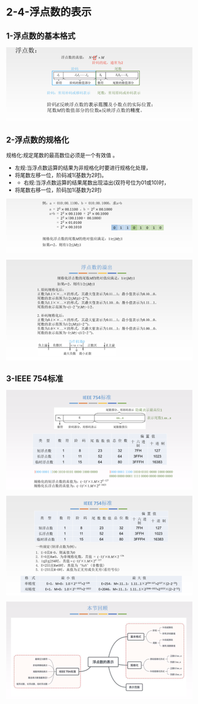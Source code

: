 # 2-4-浮点数的表示

## 1-浮点数的基本格式

![](../../.gitbook/assets/image%20%28189%29.png)

## 2-浮点数的规格化

规格化:规定尾数的最高数位必须是一个有效值 。

* 左规:当浮点数运算的结果为非规格化时要进行规格化处理，
* 将尾数左移一位，阶码减1\(基数为2时\)。
* * 右规:当浮点数运算的结果尾数出现溢出\(双符号位为01或10\)时，
* 将尾数右移一位，阶码加1\(基数为2时\)

![](../../.gitbook/assets/image%20%28360%29.png)

![](../../.gitbook/assets/image%20%28109%29.png)

## 3-IEEE 754标准

![](../../.gitbook/assets/image%20%28245%29.png)

![](../../.gitbook/assets/image%20%2857%29.png)

![](../../.gitbook/assets/image%20%28149%29.png)

